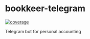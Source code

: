 # bookkeer-telegram

[![coverage](https://gitlab.com/atten0/bookkeeper-telegram/badges/main/coverage.svg)](http://www.jacoco.org/jacoco)

Telegram bot for personal accounting
